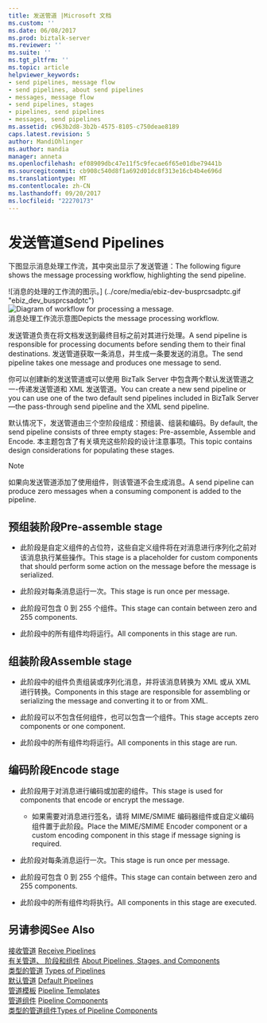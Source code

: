 ```yaml
---
title: 发送管道 |Microsoft 文档
ms.custom: ''
ms.date: 06/08/2017
ms.prod: biztalk-server
ms.reviewer: ''
ms.suite: ''
ms.tgt_pltfrm: ''
ms.topic: article
helpviewer_keywords:
- send pipelines, message flow
- send pipelines, about send pipelines
- messages, message flow
- send pipelines, stages
- pipelines, send pipelines
- messages, send pipelines
ms.assetid: c963b2d8-3b2b-4575-8105-c750deae8189
caps.latest.revision: 5
author: MandiOhlinger
ms.author: mandia
manager: anneta
ms.openlocfilehash: ef08909dbc47e11f5c9fecae6f65e01dbe79441b
ms.sourcegitcommit: cb908c540d8f1a692d01dc8f313e16cb4b4e696d
ms.translationtype: MT
ms.contentlocale: zh-CN
ms.lasthandoff: 09/20/2017
ms.locfileid: "22270173"
---
```

# <a name="send-pipelines"></a><span data-ttu-id="eb4a7-102">发送管道</span><span class="sxs-lookup"><span data-stu-id="eb4a7-102">Send Pipelines</span></span>
<span data-ttu-id="eb4a7-103">下图显示消息处理工作流，其中突出显示了发送管道：</span><span class="sxs-lookup"><span data-stu-id="eb4a7-103">The following figure shows the message processing workflow, highlighting the send pipeline.</span></span>  
  
 <span data-ttu-id="eb4a7-104">![消息的处理的工作流的图示。] (../core/media/ebiz-dev-busprcsadptc.gif "ebiz_dev_busprcsadptc")</span><span class="sxs-lookup"><span data-stu-id="eb4a7-104">![Diagram of workflow for processing a message.](../core/media/ebiz-dev-busprcsadptc.gif "ebiz_dev_busprcsadptc")</span></span>  
<span data-ttu-id="eb4a7-105">消息处理工作流示意图</span><span class="sxs-lookup"><span data-stu-id="eb4a7-105">Depicts the message processing workflow.</span></span>  
  
 <span data-ttu-id="eb4a7-106">发送管道负责在将文档发送到最终目标之前对其进行处理。</span><span class="sxs-lookup"><span data-stu-id="eb4a7-106">A send pipeline is responsible for processing documents before sending them to their final destinations.</span></span> <span data-ttu-id="eb4a7-107">发送管道获取一条消息，并生成一条要发送的消息。</span><span class="sxs-lookup"><span data-stu-id="eb4a7-107">The send pipeline takes one message and produces one message to send.</span></span>  
  
 <span data-ttu-id="eb4a7-108">你可以创建新的发送管道或可以使用 BizTalk Server 中包含两个默认发送管道之一-传递发送管道和 XML 发送管道。</span><span class="sxs-lookup"><span data-stu-id="eb4a7-108">You can create a new send pipeline or you can use one of the two default send pipelines included in BizTalk Server—the pass-through send pipeline and the XML send pipeline.</span></span>  
  
 <span data-ttu-id="eb4a7-109">默认情况下，发送管道由三个空阶段组成：预组装、组装和编码。</span><span class="sxs-lookup"><span data-stu-id="eb4a7-109">By default, the send pipeline consists of three empty stages: Pre-assemble, Assemble and Encode.</span></span> <span data-ttu-id="eb4a7-110">本主题包含了有关填充这些阶段的设计注意事项。</span><span class="sxs-lookup"><span data-stu-id="eb4a7-110">This topic contains design considerations for populating these stages.</span></span>  
  
> [!NOTE]
>  <span data-ttu-id="eb4a7-111">如果向发送管道添加了使用组件，则该管道不会生成消息。</span><span class="sxs-lookup"><span data-stu-id="eb4a7-111">A send pipeline can produce zero messages when a consuming component is added to the pipeline.</span></span>  
  
## <a name="pre-assemble-stage"></a><span data-ttu-id="eb4a7-112">预组装阶段</span><span class="sxs-lookup"><span data-stu-id="eb4a7-112">Pre-assemble stage</span></span>  
  
-   <span data-ttu-id="eb4a7-113">此阶段是自定义组件的占位符，这些自定义组件将在对消息进行序列化之前对该消息执行某些操作。</span><span class="sxs-lookup"><span data-stu-id="eb4a7-113">This stage is a placeholder for custom components that should perform some action on the message before the message is serialized.</span></span>  
  
-   <span data-ttu-id="eb4a7-114">此阶段对每条消息运行一次。</span><span class="sxs-lookup"><span data-stu-id="eb4a7-114">This stage is run once per message.</span></span>  
  
-   <span data-ttu-id="eb4a7-115">此阶段可包含 0 到 255 个组件。</span><span class="sxs-lookup"><span data-stu-id="eb4a7-115">This stage can contain between zero and 255 components.</span></span>  
  
-   <span data-ttu-id="eb4a7-116">此阶段中的所有组件均将运行。</span><span class="sxs-lookup"><span data-stu-id="eb4a7-116">All components in this stage are run.</span></span>  
  
## <a name="assemble-stage"></a><span data-ttu-id="eb4a7-117">组装阶段</span><span class="sxs-lookup"><span data-stu-id="eb4a7-117">Assemble stage</span></span>  
  
-   <span data-ttu-id="eb4a7-118">此阶段中的组件负责组装或序列化消息，并将该消息转换为 XML 或从 XML 进行转换。</span><span class="sxs-lookup"><span data-stu-id="eb4a7-118">Components in this stage are responsible for assembling or serializing the message and converting it to or from XML.</span></span>  
  
-   <span data-ttu-id="eb4a7-119">此阶段可以不包含任何组件，也可以包含一个组件。</span><span class="sxs-lookup"><span data-stu-id="eb4a7-119">This stage accepts zero components or one component.</span></span>  
  
-   <span data-ttu-id="eb4a7-120">此阶段中的所有组件均将运行。</span><span class="sxs-lookup"><span data-stu-id="eb4a7-120">All components in this stage are run.</span></span>  
  
## <a name="encode-stage"></a><span data-ttu-id="eb4a7-121">编码阶段</span><span class="sxs-lookup"><span data-stu-id="eb4a7-121">Encode stage</span></span>  
  
-   <span data-ttu-id="eb4a7-122">此阶段用于对消息进行编码或加密的组件。</span><span class="sxs-lookup"><span data-stu-id="eb4a7-122">This stage is used for components that encode or encrypt the message.</span></span>  
  
    -   <span data-ttu-id="eb4a7-123">如果需要对消息进行签名，请将 MIME/SMIME 编码器组件或自定义编码组件置于此阶段。</span><span class="sxs-lookup"><span data-stu-id="eb4a7-123">Place the MIME/SMIME Encoder component or a custom encoding component in this stage if message signing is required.</span></span>  
  
-   <span data-ttu-id="eb4a7-124">此阶段对每条消息运行一次。</span><span class="sxs-lookup"><span data-stu-id="eb4a7-124">This stage is run once per message.</span></span>  
  
-   <span data-ttu-id="eb4a7-125">此阶段可包含 0 到 255 个组件。</span><span class="sxs-lookup"><span data-stu-id="eb4a7-125">This stage can contain between zero and 255 components.</span></span>  
  
-   <span data-ttu-id="eb4a7-126">此阶段中的所有组件均将执行。</span><span class="sxs-lookup"><span data-stu-id="eb4a7-126">All components in this stage are executed.</span></span>  
  
## <a name="see-also"></a><span data-ttu-id="eb4a7-127">另请参阅</span><span class="sxs-lookup"><span data-stu-id="eb4a7-127">See Also</span></span>  
 <span data-ttu-id="eb4a7-128">[接收管道](../core/receive-pipelines.md) </span><span class="sxs-lookup"><span data-stu-id="eb4a7-128">[Receive Pipelines](../core/receive-pipelines.md) </span></span>  
 <span data-ttu-id="eb4a7-129">[有关管道、 阶段和组件](../core/about-pipelines-stages-and-components.md) </span><span class="sxs-lookup"><span data-stu-id="eb4a7-129">[About Pipelines, Stages, and Components](../core/about-pipelines-stages-and-components.md) </span></span>  
 <span data-ttu-id="eb4a7-130">[类型的管道](../core/types-of-pipelines.md) </span><span class="sxs-lookup"><span data-stu-id="eb4a7-130">[Types of Pipelines](../core/types-of-pipelines.md) </span></span>  
 <span data-ttu-id="eb4a7-131">[默认管道](../core/default-pipelines.md) </span><span class="sxs-lookup"><span data-stu-id="eb4a7-131">[Default Pipelines](../core/default-pipelines.md) </span></span>  
 <span data-ttu-id="eb4a7-132">[管道模板](../core/pipeline-templates.md) </span><span class="sxs-lookup"><span data-stu-id="eb4a7-132">[Pipeline Templates](../core/pipeline-templates.md) </span></span>  
 <span data-ttu-id="eb4a7-133">[管道组件](../core/pipeline-components.md) </span><span class="sxs-lookup"><span data-stu-id="eb4a7-133">[Pipeline Components](../core/pipeline-components.md) </span></span>  
 [<span data-ttu-id="eb4a7-134">类型的管道组件</span><span class="sxs-lookup"><span data-stu-id="eb4a7-134">Types of Pipeline Components</span></span>](../core/types-of-pipeline-components.md)